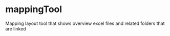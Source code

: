 # mappingTool
Mapping layout tool that shows overview excel files and related folders that are linked
